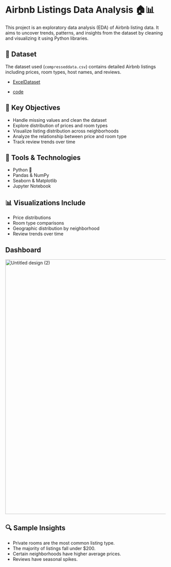 # Airbnb Listings Data Analysis 🏠📊

This project is an exploratory data analysis (EDA) of Airbnb listing data. It aims to uncover trends, patterns, and insights from the dataset by cleaning and visualizing it using Python libraries.

## 📁 Dataset
The dataset used (`compresseddata.csv`) contains detailed Airbnb listings including prices, room types, host names, and reviews.
- <a href="https://github.com/Ramchandrakanade/Airbian_data-analysis-_project/blob/main/excel_data.zip">ExcelDataset</a>

- <a href="https://github.com/Ramchandrakanade/Airbian_data-analysis-_project/blob/main/airbian_project.ipynb">code </a>

## 📌 Key Objectives

- Handle missing values and clean the dataset
- Explore distribution of prices and room types
- Visualize listing distribution across neighborhoods
- Analyze the relationship between price and room type
- Track review trends over time

## 🧰 Tools & Technologies

- Python 🐍
- Pandas & NumPy
- Seaborn & Matplotlib
- Jupyter Notebook

## 📊 Visualizations Include

- Price distributions
- Room type comparisons
- Geographic distribution by neighborhood
- Review trends over time

## Dashboard

<img width="1700" height="800" alt="Untitled design (2)" src="https://github.com/user-attachments/assets/7505c53a-f647-4334-b813-264f12fb006f" />


## 🔍 Sample Insights

- Private rooms are the most common listing type.
- The majority of listings fall under $200.
- Certain neighborhoods have higher average prices.
- Reviews have seasonal spikes.


